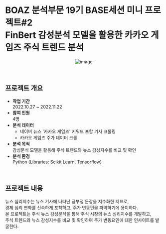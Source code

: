 # BOAZ 분석부문 19기 BASE세션 미니 프로젝트#2 <br> FinBert 감성분석 모델을 활용한 카카오 게임즈 주식 트렌드 분석

<div align="center">

![image](https://github.com/BoazBossBaby/Monitoring-Stock-Trends-using-Sentiment-Analysis/assets/65335952/c8e79e19-128a-40e8-8db2-a08ba4d3ca61)
</div>

<br>

## 프로젝트 개요
* **작업 기간**<br>
  2022.10.27 ~ 2022.11.22
* **참여 인원** <br>
  4명
* **분석 데이터** <br>
  * 네이버 뉴스 '카카오 게임즈' 키워드 포함 기사 크롤링
  * 카카오 게임즈 주가 데이터 크롤
* **분석 목적** <br>
  감성분석 모델을 활용해 주식 트렌드와 뉴스 감성지수를 비교 및 확인
* **분석 환경** <br>
  Python (Libraries: Scikit Learn, Tensorflow)

<br>

## 프로젝트 내용
뉴스 심리지수는 뉴스 기사에 나타난 긍부정 문장을 지수화한 지표로, <br>
경제 심리 변화를 신속하게 포착하고, 주가 변동인을 파악하기에 용이하다. <br>
본 프로젝트는 주식 뉴스 감성분석을 통해 주식 시장의 뉴스 심리지수를 개발하고, <br>
주식 트렌드와 뉴스 감성지수를 비교 및 확인하여 주가 변동요인에 대한 인사이트를 발굴한다.
